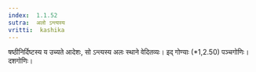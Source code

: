 ```yaml
---
index:  1.1.52
sutra:  अलो ऽन्त्यस्य
vritti:  kashika 
---
```


षष्ठीनिर्दिष्टस्य य उच्यते आदेशः, सो ऽन्त्यस्य अलः स्थाने वेदितव्यः। इद् गोण्याः (*1,2.50) पञ्चगोणिः। दशगोणिः।

